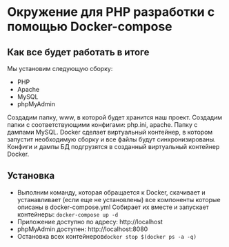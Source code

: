 #  Окружение для PHP разработки с помощью Docker-compose
## Как все будет работать в итоге

Мы установим следующую сборку:

* PHP
* Apache
* MySQL
* phpMyAdmin

Создадим папку, www,  в которой будет хранится наш проект. Создадим папки с соответствующими конфигами: php.ini, apache.
Папку с дампами MySQL. Docker сделает виртуальный контейнер, в котором запустит необходимую сборку и все файлы будут синхронизированы.
Конфиги и дампы БД подгрузятся в созданный виртуальный контейнер Docker.

 
## Установка
 
* Выполним команду, которая обращается к Docker, скачивает и устанавливает (если еще не установлены) все компоненты которые описаны в docker-compose.yml Собирает их вместе и запускает контейнеры: `docker-compose up -d`
* Приложение доступно по адресу: http://localhost
* phpMyAdmin доступен: http://localhost:8080
* Остановка всех контейнеров`docker stop $(docker ps -a -q)`
